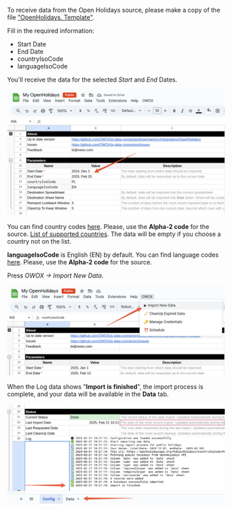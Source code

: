 To receive data from the Open Holidays source, please make a copy of the file ["OpenHolidays. Template"](https://docs.google.com/spreadsheets/d/1epcNKJtnakYgkYDTJ_0KBtYvs1Kzy_gk7zZsl_oK9C4/copy). 

Fill in the required information:

- Start Date
- End Date
- countryIsoCode
- languageIsoCode

You'll receive the data for the selected *Start* and *End* Dates.

![Open Holidays Start Date](res/holidays_date.png)

You can find country codes [here](https://www.iso.org/obp/ui/#search). Please, use the **Alpha-2 code** for the source. 
[List of supported countries](https://www.openholidaysapi.org/en/). The data will be empty if you choose a country not on the list.  

**languageIsoCode** is English (EN) by default. You can find language codes [here](https://www.loc.gov/standards/iso639-2/php/code_list.php). Please, use the **Alpha-2 code** for the source. 

Press *OWOX -> Import New Data*.

![Open Holidays Import](res/holidays_import.png)

When the Log data shows "**Import is finished**", the import process is complete, and your data will be available in the **Data** tab.

![Open Holidays Import Finished](res/holidays_finished.png)